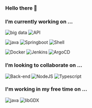 ### Hello there 👋

<!--
**decoupigny83/decoupigny83** is a ✨ _special_ ✨ repository because its `README.md` (this file) appears on your GitHub profile.

Here are some ideas to get you started:
-->
### I’m currently working on ...
![big data](https://img.shields.io/badge/-Big%20Data-important)  ![API](https://img.shields.io/badge/-API-success)

![java](https://img.shields.io/badge/-Java-red?style=for-the-badge&logo=java) ![Springboot](https://img.shields.io/badge/-SpringBoot-red?style=for-the-badge&logo=spring) ![Shell](https://img.shields.io/badge/-Shell-red?style=for-the-badge&logo=PowerShell)

![Docker](https://img.shields.io/badge/-Docker-informational?style=for-the-badge&logo=docker) ![Jenkins](https://img.shields.io/badge/-Jenkins-lightgrey?style=for-the-badge&logo=jenkins) ![ArgoCD](https://img.shields.io/badge/-ArgoCD-orange)

### I’m looking to collaborate on ...
![Back-end](https://img.shields.io/badge/-Back--end-blue) ![NodeJS](https://img.shields.io/badge/-NodeJS-success?style=for-the-badge&logo=node.js) ![Typescript](https://img.shields.io/badge/-Typescript-critical?style=for-the-badge&logo=typescript)
### I'm working in my free time on ...
![java](https://img.shields.io/badge/-JavaGameDev-important?style=for-the-badge&logo=java) ![libGDX](https://img.shields.io/badge/-LibGDX-critical)
